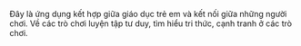Đây là ứng dụng kết hợp giữa giáo dục trẻ em và kết nối giữa những người chơi. Về các trò chơi luyện tập tư duy, tìm hiểu tri thức, cạnh tranh ở các trò chơi.
